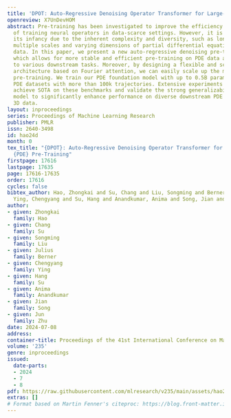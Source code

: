 ```yaml
---
title: 'DPOT: Auto-Regressive Denoising Operator Transformer for Large-Scale PDE Pre-Training'
openreview: X7UnDevHOM
abstract: Pre-training has been investigated to improve the efficiency and performance
  of training neural operators in data-scarce settings. However, it is largely in
  its infancy due to the inherent complexity and diversity, such as long trajectories,
  multiple scales and varying dimensions of partial differential equations (PDEs)
  data. In this paper, we present a new auto-regressive denoising pre-training strategy,
  which allows for more stable and efficient pre-training on PDE data and generalizes
  to various downstream tasks. Moreover, by designing a flexible and scalable model
  architecture based on Fourier attention, we can easily scale up the model for large-scale
  pre-training. We train our PDE foundation model with up to 0.5B parameters on 10+
  PDE datasets with more than 100k trajectories. Extensive experiments show that we
  achieve SOTA on these benchmarks and validate the strong generalizability of our
  model to significantly enhance performance on diverse downstream PDE tasks like
  3D data.
layout: inproceedings
series: Proceedings of Machine Learning Research
publisher: PMLR
issn: 2640-3498
id: hao24d
month: 0
tex_title: "{DPOT}: Auto-Regressive Denoising Operator Transformer for Large-Scale
  {PDE} Pre-Training"
firstpage: 17616
lastpage: 17635
page: 17616-17635
order: 17616
cycles: false
bibtex_author: Hao, Zhongkai and Su, Chang and Liu, Songming and Berner, Julius and
  Ying, Chengyang and Su, Hang and Anandkumar, Anima and Song, Jian and Zhu, Jun
author:
- given: Zhongkai
  family: Hao
- given: Chang
  family: Su
- given: Songming
  family: Liu
- given: Julius
  family: Berner
- given: Chengyang
  family: Ying
- given: Hang
  family: Su
- given: Anima
  family: Anandkumar
- given: Jian
  family: Song
- given: Jun
  family: Zhu
date: 2024-07-08
address:
container-title: Proceedings of the 41st International Conference on Machine Learning
volume: '235'
genre: inproceedings
issued:
  date-parts:
  - 2024
  - 7
  - 8
pdf: https://raw.githubusercontent.com/mlresearch/v235/main/assets/hao24d/hao24d.pdf
extras: []
# Format based on Martin Fenner's citeproc: https://blog.front-matter.io/posts/citeproc-yaml-for-bibliographies/
---
```

